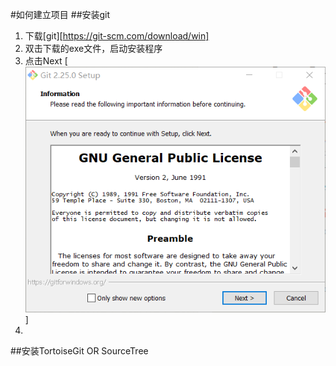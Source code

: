 #如何建立项目
##安装git
1. 下载[git][https://git-scm.com/download/win]
2. 双击下载的exe文件，启动安装程序
3. 点击Next
[![](./img/01_git_installation_01.png)]
4. 
##安装TortoiseGit OR SourceTree
